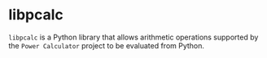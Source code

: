 # libpcalc

`libpcalc` is a Python library that allows arithmetic operations supported by
the `Power Calculator` project to be evaluated from Python.
